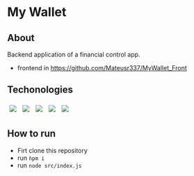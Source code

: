 # My Wallet

## About 

Backend application of a financial control app.
- frontend in https://github.com/Mateusr337/MyWallet_Front

## Techonologies

<div>
    <img style='margin: 5px;' src="https://img.shields.io/badge/Node.js%20-%2320232a.svg?&style=for-the-badge&color=363636&logo=node.js&logoColor=1572B6"/>
    <img style='margin: 5px;' src="https://img.shields.io/badge/Express%20-%2320232a.svg?&style=for-the-badge&color=363636&logo=express&logoColor=1572B6"/>
    <img style='margin: 5px;' src="https://img.shields.io/badge/Cors%20-%2320232a.svg?&style=for-the-badge&color=363636&logo=cors&logoColor=1572B6"/>
    <img style='margin: 5px;' src="https://img.shields.io/badge/Joi%20-%2320232a.svg?&style=for-the-badge&color=363636&logo=joi&logoColor=1572B6"/>
    <img style='margin: 5px;' src="https://img.shields.io/badge/Uuid%20-%2320232a.svg?&style=for-the-badge&color=363636&logo=Uuid&logoColor=1572B6"/>
</div>

## How to run

- Firt clone this repository
- run ```ǹpm i ```
- run ``` node src/index.js ```
